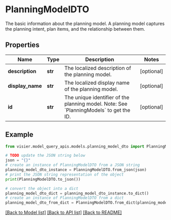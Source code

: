 # PlanningModelDTO

The basic information about the planning model. A planning model captures the planning intent, plan items, and the relationship between them.

## Properties

Name | Type | Description | Notes
------------ | ------------- | ------------- | -------------
**description** | **str** | The localized description of the planning model. | [optional] 
**display_name** | **str** | The localized display name of the planning model. | [optional] 
**id** | **str** | The unique identifier of the planning model.  Note: See &#x60;PlanningModels&#x60; to get the ID. | [optional] 

## Example

```python
from visier.model_query_apis.models.planning_model_dto import PlanningModelDTO

# TODO update the JSON string below
json = "{}"
# create an instance of PlanningModelDTO from a JSON string
planning_model_dto_instance = PlanningModelDTO.from_json(json)
# print the JSON string representation of the object
print(PlanningModelDTO.to_json())

# convert the object into a dict
planning_model_dto_dict = planning_model_dto_instance.to_dict()
# create an instance of PlanningModelDTO from a dict
planning_model_dto_from_dict = PlanningModelDTO.from_dict(planning_model_dto_dict)
```
[[Back to Model list]](../README.md#documentation-for-models) [[Back to API list]](../README.md#documentation-for-api-endpoints) [[Back to README]](../README.md)


